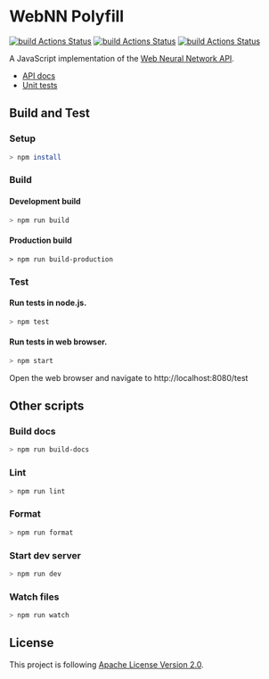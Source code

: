# WebNN Polyfill

[![build Actions Status](https://github.com/BruceDai/webnn-polyfill/workflows/Windows/badge.svg)](https://github.com/BruceDai/webnn-polyfill/actions) [![build Actions Status](https://github.com/BruceDai/webnn-polyfill/workflows/Linux/badge.svg)](https://github.com/BruceDai/webnn-polyfill/actions) [![build Actions Status](https://github.com/BruceDai/webnn-polyfill/workflows/macOS/badge.svg)](https://github.com/BruceDai/webnn-polyfill/actions)

A JavaScript implementation of the [Web Neural Network API](https://webmachinelearning.github.io/webnn/).

* [API docs](https://webmachinelearning.github.io/webnn-polyfill/docs/)
* [Unit tests](https://webmachinelearning.github.io/webnn-polyfill/test/)

## Build and Test

### Setup

```sh
> npm install
```

### Build
#### Development build

```sh
> npm run build
```

#### Production build

```
> npm run build-production
```

### Test
#### Run tests in node.js.

```hs
> npm test
```

#### Run tests in web browser.

```sh
> npm start
```

Open the web browser and navigate to http://localhost:8080/test

## Other scripts
### Build docs

```sh
> npm run build-docs
```

### Lint

```sh
> npm run lint
```

### Format

```sh
> npm run format
```

### Start dev server

```sh
> npm run dev
```

### Watch files

```sh
> npm run watch
```


## License

This project is following [Apache License Version 2.0](./LICENSE).
